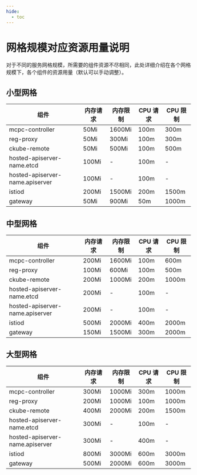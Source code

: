 ```yaml
---
hide:
  - toc
---
```


# 网格规模对应资源用量说明

对于不同的服务网格规模，所需要的组件资源不尽相同，此处详细介绍在各个网格规模下，各个组件的资源用量（默认可以手动调整）。

## 小型网格

| 组件                            | 内存请求 | 内存限制 | CPU 请求 | CPU 限制 |
| ------------------------------- | -------- | -------- | -------- | -------- |
| mcpc-controller                 | 50Mi     | 1600Mi   | 100m     | 300m     |
| reg-proxy                       | 50Mi     | 300Mi    | 100m     | 300m     |
| ckube-remote                    | 50Mi     | 500Mi    | 100m     | 500m     |
| hosted-apiserver-name.etcd      | 100Mi    | -        | 100m     | -        |
| hosted-apiserver-name.apiserver | 100Mi    | -        | 100m     | -        |
| istiod                          | 200Mi    | 1500Mi   | 200m     | 1500m    |
| gateway                         | 50Mi     | 900Mi    | 50m      | 1000m    |

## 中型网格

| 组件                            | 内存请求 | 内存限制 | CPU 请求 | CPU 限制 |
| ------------------------------- | -------- | -------- | -------- | -------- |
| mcpc-controller                 | 200Mi    | 1600Mi   | 100m     | 600m     |
| reg-proxy                       | 100Mi    | 600Mi    | 100m     | 500m     |
| ckube-remote                    | 200Mi    | 1000Mi   | 200m     | 1000m    |
| hosted-apiserver-name.etcd      | 200Mi    | -        | 100m     | -        |
| hosted-apiserver-name.apiserver | 200Mi    | -        | 100m     | -        |
| istiod                          | 500Mi    | 2000Mi   | 400m     | 2000m    |
| gateway                         | 150Mi    | 1500Mi   | 300m     | 2000m    |

## 大型网格

| 组件                            | 内存请求 | 内存限制 | CPU 请求 | CPU 限制 |
| ------------------------------- | -------- | -------- | -------- | -------- |
| mcpc-controller                 | 300Mi    | 1000Mi   | 300m     | 1000m    |
| reg-proxy                       | 200Mi    | 1000Mi   | 100m     | 1000m    |
| ckube-remote                    | 400Mi    | 2000Mi   | 200m     | 1500m    |
| hosted-apiserver-name.etcd      | 300Mi    | -        | 100m     | -        |
| hosted-apiserver-name.apiserver | 300Mi    | -        | 400m     | -        |
| istiod                          | 800Mi    | 3000Mi   | 600m     | 3000m    |
| gateway                         | 500Mi    | 2000Mi   | 600m     | 3000m    |
